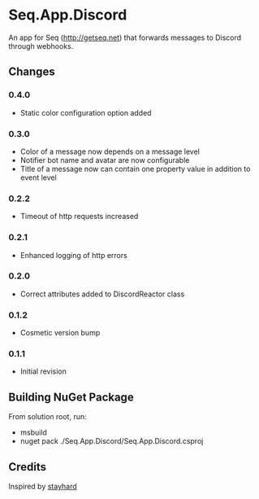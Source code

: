 # Seq.App.Discord

An app for Seq (http://getseq.net) that forwards messages to Discord through webhooks.

## Changes

### 0.4.0

- Static color configuration option added

### 0.3.0

- Color of a message now depends on a message level
- Notifier bot name and avatar are now configurable
- Title of a message now can contain one property value in addition to event level

### 0.2.2

- Timeout of http requests increased

### 0.2.1

- Enhanced logging of http errors

### 0.2.0

- Correct attributes added to DiscordReactor class

### 0.1.2

- Cosmetic version bump

### 0.1.1

- Initial revision

## Building NuGet Package

From solution root, run:

- msbuild
- nuget pack ./Seq.App.Discord/Seq.App.Discord.csproj

## Credits

Inspired by [stayhard](https://github.com/stayhard/Seq.App.HipChat)